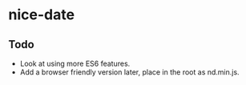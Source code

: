 # nice-date

## Todo

- Look at using more ES6 features.
- Add a browser friendly version later, place in the root as nd.min.js.